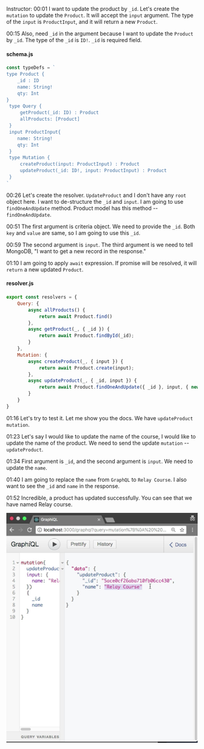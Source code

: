 Instructor: 00:01 I want to update the product by `_id`. Let's create the `mutation` to update the `Product`. It will accept the `input` argument. The type of the `input` is `ProductInput`, and it will return a new `Product`.

00:15 Also, need `_id` in the argument because I want to update the `Product` by `_id`. The type of the `_id` is `ID!`. `_id` is required field.

#### schema.js
```javascript
const typeDefs = `
type Product {
    _id : ID
    name: String!
    qty: Int
}
 type Query {
     getProduct(_id: ID) : Product
     allProducts: [Product]
 }
 input ProductInput{
    name: String!
    qty: Int
 }
 type Mutation {
     createProduct(input: ProductInput) : Product
     updateProduct(_id: ID!, input: ProductInput) : Product
 }
`
```

00:26 Let's create the resolver. `UpdateProduct` and I don't have any `root` object here. I want to de-structure the `_id` and `input`. I am going to use `findOneAndUpdate` method. Product model has this method -- `findOneAndUpdate`.

00:51 The first argument is criteria object. We need to provide the `_id`. Both `key` and `value` are same, so I am going to use this `_id`.

00:59 The second argument is `input`. The third argument is we need to tell MongoDB, "I want to get a new record in the response."

01:10 I am going to apply `await` expression. If promise will be resolved, it will `return` a new updated `Product`.

#### resolver.js
```javascript
export const resolvers = {
    Query: {
        async allProducts() {
            return await Product.find()
        },
        async getProduct(_, { _id }) {
            return await Product.findById(_id);
        }
    },
    Mutation: {
        async createProduct(_, { input }) {
            return await Product.create(input);
        },
        async updateProduct(_, { _id, input }) {
            return await Product.findOneAndUpdate({ _id }, input, { new: true })
        }
    }
}
```

01:16 Let's try to test it. Let me show you the docs. We have `updateProduct` `mutation`.

01:23 Let's say I would like to update the name of the course, I would like to update the name of the product. We need to send the update `mutation` -- `updateProduct`.

01:34 First argument is `_id`, and the second argument is `input`. We need to update the `name`.

01:40 I am going to replace the `name` from `GraphQL` to `Relay Course`. I also want to see the `_id` and `name` in the response.

01:52 Incredible, a product has updated successfully. You can see that we have named Relay course.

![test](../images/graphql-create-a-graphql-mutation-to-update-record-in-mongodb-test.png)